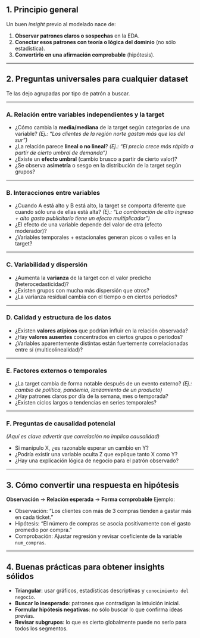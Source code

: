 
## 1. Principio general

Un buen *insight* previo al modelado nace de:

1. **Observar patrones claros o sospechas** en la EDA.
2. **Conectar esos patrones con teoría o lógica del dominio** (no sólo estadística).
3. **Convertirlo en una afirmación comprobable** (hipótesis).

---

## 2. Preguntas universales para cualquier dataset

Te las dejo agrupadas por tipo de patrón a buscar.

---

### A. Relación entre variables independientes y la target

* ¿Cómo cambia la **media/mediana** de la target según categorías de una variable?
  *(Ej.: “Los clientes de la región norte gastan más que los del sur”)*
* ¿La relación parece **lineal o no lineal**?
  *(Ej.: “El precio crece más rápido a partir de cierto umbral de demanda”)*
* ¿Existe un **efecto umbral** (cambio brusco a partir de cierto valor)?
* ¿Se observa **asimetría** o sesgo en la distribución de la target según grupos?

---

### B. Interacciones entre variables

* ¿Cuando A está alto y B está alto, la target se comporta diferente que cuando sólo una de ellas está alta?
  *(Ej.: “La combinación de alto ingreso + alto gasto publicitario tiene un efecto multiplicador”)*
* ¿El efecto de una variable depende del valor de otra (efecto moderador)?
* ¿Variables temporales + estacionales generan picos o valles en la target?

---

### C. Variabilidad y dispersión

* ¿Aumenta la **varianza** de la target con el valor predicho (heterocedasticidad)?
* ¿Existen grupos con mucha más dispersión que otros?
* ¿La varianza residual cambia con el tiempo o en ciertos periodos?

---

### D. Calidad y estructura de los datos

* ¿Existen **valores atípicos** que podrían influir en la relación observada?
* ¿Hay **valores ausentes** concentrados en ciertos grupos o periodos?
* ¿Variables aparentemente distintas están fuertemente correlacionadas entre sí (multicolinealidad)?

---

### E. Factores externos o temporales

* ¿La target cambia de forma notable después de un evento externo?
  *(Ej.: cambio de política, pandemia, lanzamiento de un producto)*
* ¿Hay patrones claros por día de la semana, mes o temporada?
* ¿Existen ciclos largos o tendencias en series temporales?

---

### F. Preguntas de causalidad potencial

*(Aquí es clave advertir que correlación no implica causalidad)*

* Si manipulo X, ¿es razonable esperar un cambio en Y?
* ¿Podría existir una variable oculta Z que explique tanto X como Y?
* ¿Hay una explicación lógica de negocio para el patrón observado?

---

## 3. Cómo convertir una respuesta en hipótesis

**Observación** → **Relación esperada** → **Forma comprobable**
Ejemplo:

* Observación: “Los clientes con más de 3 compras tienden a gastar más en cada ticket.”
* Hipótesis: “El número de compras se asocia positivamente con el gasto promedio por compra.”
* Comprobación: Ajustar regresión y revisar coeficiente de la variable `num_compras`.

---

## 4. Buenas prácticas para obtener insights sólidos

* **Triangular**: usar gráficos, estadísticas descriptivas y `conocimiento del negocio`.
* **Buscar lo inesperado**: patrones que contradigan la intuición inicial.
* **Formular hipótesis negativas**: no sólo buscar lo que confirma ideas previas.
* **Revisar subgrupos**: lo que es cierto globalmente puede no serlo para todos los segmentos.
